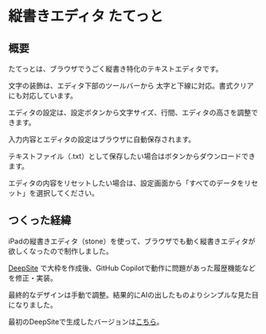 # 縦書きエディタ たてっと

## 概要

たてっとは、ブラウザでうごく縦書き特化のテキストエディタです。

文字の装飾は、エディタ下部のツールバーから 太字と下線に対応。書式クリアにも対応しています。

エディタの設定は、設定ボタンから文字サイズ、行間、エディタの高さを調整できます。

入力内容とエディタの設定はブラウザに自動保存されます。

テキストファイル（.txt）として保存したい場合はボタンからダウンロードできます。

エディタの内容をリセットしたい場合は、設定画面から「すべてのデータをリセット」を選択してください。

## つくった経緯

iPadの縦書きエディタ（stone）を使って、ブラウザでも動く縦書きエディタが欲しくなったので制作しました。

[DeepSite](https://huggingface.co/spaces/enzostvs/deepsite) で大枠を作成後、GitHub Copilotで動作に問題があった履歴機能などを修正・実装。

最終的なデザインは手動で調整。結果的にAIの出したものよりシンプルな見た目になりました。

最初のDeepSiteで生成したバージョンは[こちら](https://huggingface.co/spaces/tanukizzan/vertical-text-editor)。